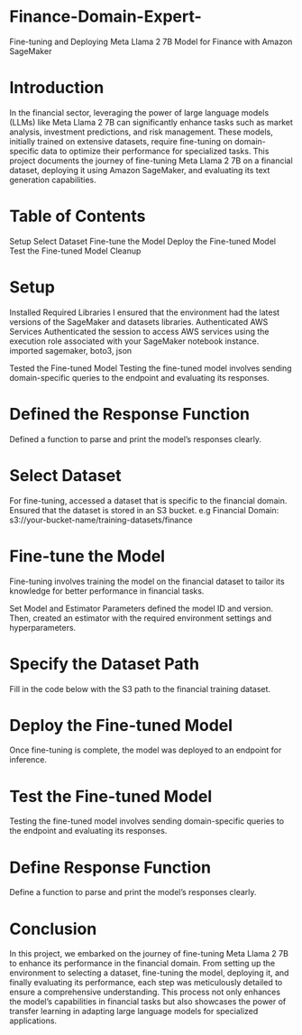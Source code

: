# Finance-Domain-Expert-
Fine-tuning and Deploying Meta Llama 2 7B Model for Finance with Amazon SageMaker
# Introduction
In the financial sector, leveraging the power of large language models (LLMs) like Meta Llama 2 7B can significantly enhance tasks such as market analysis, investment predictions, and risk management. These models, initially trained on extensive datasets, require fine-tuning on domain-specific data to optimize their performance for specialized tasks. This project documents the journey of fine-tuning Meta Llama 2 7B on a financial dataset, deploying it using Amazon SageMaker, and evaluating its text generation capabilities.
# Table of Contents
Setup
Select Dataset
Fine-tune the Model
Deploy the Fine-tuned Model
Test the Fine-tuned Model
Cleanup
# Setup
Installed Required Libraries
I ensured that the environment had the latest versions of the SageMaker and datasets libraries.
Authenticated AWS Services
Authenticated the session to access AWS services using the execution role associated with your SageMaker notebook instance.
imported sagemaker, boto3, json

Tested the Fine-tuned Model
Testing the fine-tuned model involves sending domain-specific queries to the endpoint and evaluating its responses.

# Defined the Response Function
Defined a function to parse and print the model’s responses clearly.


# Select Dataset
For fine-tuning, accessed a dataset that is specific to the financial domain. Ensured that the dataset is stored in an S3 bucket. e.g
Financial Domain: s3://your-bucket-name/training-datasets/finance

# Fine-tune the Model
Fine-tuning involves training the model on the financial dataset to tailor its knowledge for better performance in financial tasks.

Set Model and Estimator Parameters
defined the model ID and version. Then, created an estimator with the required environment settings and hyperparameters.
# Specify the Dataset Path
Fill in the code below with the S3 path to the financial training dataset.

# Deploy the Fine-tuned Model
Once fine-tuning is complete,  the model was deployed to an endpoint for inference.

# Test the Fine-tuned Model
Testing the fine-tuned model involves sending domain-specific queries to the endpoint and evaluating its responses.

# Define Response Function
Define a function to parse and print the model’s responses clearly.


# Conclusion
In this project, we embarked on the journey of fine-tuning Meta Llama 2 7B to enhance its performance in the financial domain. From setting up the environment to selecting a dataset, fine-tuning the model, deploying it, and finally evaluating its performance, each step was meticulously detailed to ensure a comprehensive understanding. This process not only enhances the model’s capabilities in financial tasks but also showcases the power of transfer learning in adapting large language models for specialized applications.

